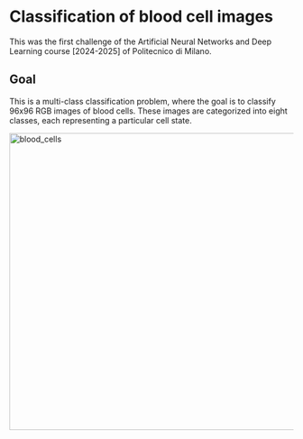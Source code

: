# Classification of blood cell images

This was the first challenge of the Artificial Neural Networks and Deep Learning course [2024-2025] of Politecnico di Milano.

## Goal
This is a multi-class classification problem, where the goal is to classify 96x96 RGB images of blood cells. These images are categorized into eight classes, each representing a particular cell state.

<img width="527" alt="blood_cells" src="https://github.com/user-attachments/assets/77a0e4af-ad9e-4416-aad2-64530d1f5c75" />
